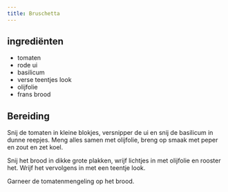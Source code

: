 ```yaml
---
title: Bruschetta
---
```


## ingrediënten
* tomaten
* rode ui
* basilicum
* verse teentjes look
* olijfolie
* frans brood

## Bereiding
Snij de tomaten in kleine blokjes, versnipper de ui en snij de basilicum in dunne reepjes. Meng alles samen met olijfolie, breng op smaak met peper en zout en zet koel.

Snij het brood in dikke grote plakken, wrijf lichtjes in met olijfolie en rooster het. Wrijf het vervolgens in met een teentje look.

Garneer de tomatenmengeling op het brood.

